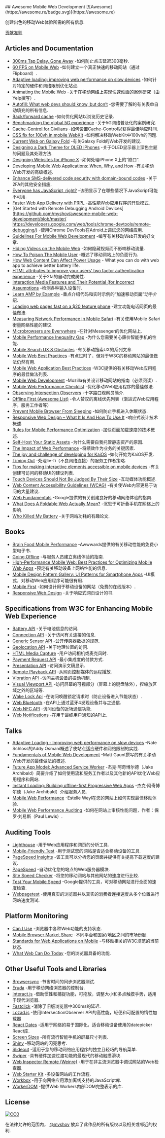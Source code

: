 <div class="github-widget" data-repo="myshov/awesome-mobile-web-development"></div>
<script async src="https://pagead2.googlesyndication.com/pagead/js/adsbygoogle.js"></script><ins class="adsbygoogle" style="display:block" data-ad-client="ca-pub-6890694312814945" data-ad-slot="5473692530" data-ad-format="auto"  data-full-width-responsive="true"></ins><script>(adsbygoogle = window.adsbygoogle || []).push({});</script>
## Awesome Mobile Web Development [![Awesome](https://awesome.re/badge.svg)](https://awesome.re)

创建出色的移动Web体验所需的所有信息.

<a href="https://github.com/myshov/awesome-mobile-web-development/blob/master/CONTRIBUTING.md">贡献准则</a>





## Articles and Documentation

- [300ms Tap Delay, Gone Away](https://developers.google.com/web/updates/2013/12/300ms-tap-delay-gone-away) -如何防止点击延迟300毫秒.
- [60 FPS on Mobile Web](http://engineering.flipboard.com/2015/02/mobile-web) -如何建立一个真正快速的移动网站（通过Flipboard）.
- [Adaptive loading: improving web performance on slow devices](https://web.dev/adaptive-loading-cds-2019/) -如何针对特定的硬件和网络限制优化站点.
- [Animating the Mobile Web](https://engineeringblog.yelp.com/2015/01/animating-the-mobile-web.html) -关于在移动网络上实现快速动画的案例研究（由Yelp撰写）.
- [Autofill: What web devs should know, but don’t](https://cloudfour.com/thinks/autofill-what-web-devs-should-know-but-dont/) -您需要了解的有关表单自动填充的所有信息.
- [Back/forward cache](https://web.dev/bfcache/) -如何优化网站以浏览历史记录.
- [Benchmarking the global 5G experience](https://www.opensignal.com/2021/02/03/benchmarking-the-global-5g-experience) -关于5G网络普及化的案例研究.
- [Cache-Control for Civilians](https://csswizardry.com/2019/03/cache-control-for-civilians/) -如何设置Cache-Control以获得最佳响应时间.
- [CSS fix for 100vh in mobile WebKit](https://allthingssmitty.com/2020/05/11/css-fix-for-100vh-in-mobile-webkit/) -如何解决移动WebKit中100vh的问题.
- [Current Web on Galaxy Fold](https://medium.com/samsung-internet-dev/current-web-on-galaxy-fold-ad12d7f57c26) -有关Galaxy Fold的Web开发的建议.
- [Designing a Dark Theme for OLED iPhones](https://medium.com/lookup-design/designing-a-dark-theme-for-oled-iphones-e13cdfea7ffe) -关于OLED显示器上深色主题的问题及其处理方法.
- [Designing Websites for iPhone X](https://webkit.org/blog/7929/designing-websites-for-iphone-x/) -如何处理iPhone X上的“缺口”.
- [Developing Mobile Web Applications: When, Why, and How](https://www.toptal.com/android/developing-mobile-web-apps-when-why-and-how) -有关移动Web开发的高级概述.
- [Enhance SMS-delivered code security with domain-bound codes](https://developer.apple.com/news/?id=z0i801mg) -关于2FA的其他安全措施.
- [Everyone has JavaScript, right?](https://kryogenix.org/code/browser/everyonehasjs.html) -该图显示了在哪些情况下JavaScript可能不可用.
- [Faster Web App Delivery with PRPL](https://addyosmani.com/blog/the-prpl-pattern/) -高性能Web应用程序的开启模式.
- [Get Started with Remote Debugging Android Devices](https://github.com/myshov/awesome-mobile-web-development/blob/master/ https://developers.google.com/web/tools/chrome-devtools/remote-debugging/) -使用Chrome DevTools在Adroid上调试您的网络应用.
- [Guidelines For Mobile Web Development](https://www.smashingmagazine.com/guidelines-for-mobile-web-development/) -编写有关移动Web开发的好文章.
- [Hiding Videos on the Mobile Web](https://dougsillars.com/2020/01/06/hiding-videos-on-the-mbile-web/) -如何隐藏视频而不影响移动流量.
- [How To Poison The Mobile User](https://www.smashingmagazine.com/2016/10/how-to-poison-the-mobile-user/) -概述了移动网站上的负面行为.
- [How Web Content Can Affect Power Usage](https://webkit.org/blog/8970/how-web-content-can-affect-power-usage/) - What you can do with web app to achieve better battery life.
- [HTML attributes to improve your users' two factor authentication experience](https://www.twilio.com/blog/html-attributes-two-factor-authentication-autocomplete) -关于2fa的自动完成属性.
- [Interaction Media Features and Their Potential (for Incorrect Assumptions](https://css-tricks.com/interaction-media-features-and-their-potential-for-incorrect-assumptions/) -检测各种输入设备时.
- [Learn AMP by Example](https://ampbyexample.com) -重点介绍代码和实时示例的“加速移动页面”动手介绍.
- [Loading web pages fast on a $20 feature phone](https://dev.to/addyosmani/loading-web-pages-fast-on-a-20-feature-phone-8h6) -建立功能电话网页的最佳做法.
- [Measuring Network Performance in Mobile Safari](https://csswizardry.com/2021/02/measuring-network-performance-in-mobile-safari/) -有关使用Mobile Safari衡量网络性能的建议.
- [Microbrowsers are Everywhere](https://24ways.org/2019/microbrowsers-are-everywhere/) -在针对Messenger的优化网站上.
- [Mobile Performance Inequality Gap](https://infrequently.org/2021/03/the-performance-inequality-gap/) -为什么您需要关心廉价智能手机的性能.
- [Mobile Search UX 8 Obstacles](https://blog.algolia.com/mobile-search-ux-8-obstacles/) -有关移动搜索UX的系列文章.
- [Mobile Web Best Practices](https://www.w3.org/TR/mobile-bp/) -有点过时了，但对于W3C的移动网站的最佳做法仍然有用.
- [Mobile Web Application Best Practices](https://www.w3.org/TR/mwabp/) -W3C提供的有关移动Web应用程序的最佳做法列表.
- [Mobile Web Development](https://developer.mozilla.org/en-US/docs/Web/Guide/Mobile) -Mozilla有关设计移动网站的指南（必须阅读）.
- [Mobile Web Performance Checklist](https://www.oreilly.com/ideas/mobile-web-performance-checklist) -优化移动Web应用程序的最佳做法.
- [Observing Intersection Observers](https://davidwalsh.name/intersection-observers) -十字路口观察员简介.
- [Offline First (Awesome List)](https://github.com/pazguille/offline-first) -令人赞叹的离线优先列表（渐进式Web应用程序，服务工作者等）
- [Prevent Mobile Browser From Sleeping](https://davidwalsh.name/wake-lock-shim) -如何防止手机进入休眠状态.
- [Responsive Web Design – What It Is And How To Use It](https://www.smashingmagazine.com/2011/01/guidelines-for-responsive-web-design/) -响应式设计技术概述.
- [Rules for Mobile Performance Optimization](https://queue.acm.org/detail.cfm?id=2510122) -加快页面加载速度的技术概述.
- [Self-Host Your Static Assets](https://csswizardry.com/2019/05/self-host-your-static-assets/) -为什么需要自我托管静态资产的原因.
- [The Impact of Web Performance](https://simplified.dev/performance/impact-of-web-performance) -将绩效作为业务的关键因素.
- [The joy and challenge of developing for KaiOS](https://nolanlawson.com/2019/09/22/the-joy-and-challenge-of-developing-for-kaios/) -如何开始为KaiOS开发.
- [Timing Out](https://adactio.com/journal/15122) -处理lie-fi（不良网络连接）的服务工作者策略.
- [Tips for making interactive elements accessible on mobile devices](https://bitsofco.de/tips-for-making-interactive-elements-accessible-on-mobile-devices/) -有关创建可访问的移动UI的建议列表.
- [Touch Devices Should Not Be Judged By Their Size](https://css-tricks.com/touch-devices-not-judged-size/) -互动媒体功能概述.
- [Web Content Accessibility Guidelines (WCAG)](https://www.w3.org/TR/WCAG21/) -有关使Web内容更易于访问的大量建议.
- [Web Fundamentals](https://developers.google.com/web/fundamentals/) -Google提供的有关创建良好的移动网络体验的指南.
- [What Does A Foldable Web Actually Mean?](https://www.smashingmagazine.com/2020/02/foldable-web-meaning/) -沉思于可折叠手机在网络上的影响.
- [Who Killed My Battery](https://mobisocial.stanford.edu/papers/boneh-www2012.pdf) -关于网站功耗的有趣论文.


## Books

- [Brain Food Mobile Performance](http://www.awwwards.org/brainfood-mobile-performance-vol3.pdf) -Awwwards提供的有关移动性能的免费小型电子书.
- [Going Offline](https://abookapart.com/products/going-offline) -与服务人员建立离线体验的指南.
- [High-Performance Mobile Web: Best Practices for Optimizing Mobile Web Apps](https://www.amazon.com/High-Performance-Mobile-Web-Optimizing/dp/1491912553) -预定有关移动设备上网络性能的信息.
- [Mobile Design Pattern Gallery: UI Patterns for Smartphone Apps](https://www.amazon.com/Mobile-Design-Pattern-Gallery-Smartphone/dp/1449363636) -UI模式，对移动Web应用程序可能很有用.
- [Mobile First](http://mobile-first.abookapart.com/) -如何设计用于移动设备的网站（免费的在线版本）.
- [Responsive Web Design](https://abookapart.com/products/responsive-web-design) -关于响应式网页设计的书.


## Specifications from W3C for Enhancing Mobile Web Experience

- [Battery API](https://www.w3.org/TR/battery-status/) -关于电池信息的访问.
- [Connection API](http://wicg.github.io/netinfo/) -关于访问有关连接的信息.
- [Generic Sensor API](https://www.w3.org/TR/generic-sensor/) -公开传感器数据的规范.
- [Geolocation API](https://www.w3.org/TR/geolocation-API/) -关于地理位置的访问.
- [HTML Media Capture](https://www.w3.org/TR/html-media-capture/) -用户访问相机或麦克风时.
- [Payment Request API](https://www.w3.org/TR/payment-request/) -最小集成度的付款方式.
- [Presentation API](https://www.w3.org/TR/presentation-api/) -访问演示文稿显示.
- [Remote Playback API](https://www.w3.org/TR/remote-playback/) -从网页控制媒体的远程播放.
- [Vibration API](https://www.w3.org/TR/vibration/) -访问主机设备的振动机制.
- [Visual Viewport API](https://wicg.github.io/visual-viewport/) -访问屏幕的可视部分（屏幕上的键盘除外），捏缩放区域之外的区域等.
- [Wake Lock Api](https://www.w3.org/TR/wake-lock/) -在访问唤醒锁定请求时（防止设备进入节能状态）.
- [Web Bluetooth](https://webbluetoothcg.github.io/web-bluetooth/) -在API上通过蓝牙4发现设备并与之通信.
- [Web NFC API](https://w3c.github.io/web-nfc/) -访问设备的近场通信功能.
- [Web Notifications](https://www.w3.org/TR/notifications/) -在用于最终用户通知的API上.


## Talks

- [Adaptive Loading - Improving web performance on slow devices](https://www.youtube.com/watch?v=puUPpVrIRkc&feature=emb_title) -Nate Schloss的Addy Osmani概述了使站点适应硬件和网络限制的实践.
- [Fundamentals of Mobile Web Development](https://www.youtube.com/watch?v=z6dg_V22wV0) -Matt Gaunt撰写的有关移动Web开发的最佳做法的概述.
- [Future App Model: Advanced Service Worker](https://www.youtube.com/watch?v=J2dOTKBoTL4) -杰克·阿奇博尔德（Jake Archibald）简要介绍了如何使用流和服务工作者以及其他新的API优化Web应用程序和网站.
- [Instant Loading: Building offline-first Progressive Web Apps](https://www.youtube.com/watch?v=cmGr0RszHc8) -杰克·阿奇博尔德（Jake Archibald）介绍服务人员.
- [Mobile Web Performance](https://www.youtube.com/watch?v=_y5IzI_tpTw) -Estelle Weyl在您的网站上如何实现最佳移动体验.
- [Mobile Web Performance Auditing](https://www.youtube.com/watch?v=WrA85a4ZIaM) -如何在网站上审核性能问题，作者：保罗·刘易斯（Paul Lewis）.


## Auditing Tools

- [Lighthouse](https://github.com/GoogleChrome/lighthouse) -用于Web应用程序和网页的分析工具.
- [Mobile-Friendly Test](https://search.google.com/test/mobile-friendly) -用于测试您的网站是否适合移动设备的工具.
- [PageSpeed Insights](https://developers.google.com/speed/pagespeed/insights) -该工具可以分析您的页面并提供有关提高下载速度的建议.
- [PageSpeed](https://www.modpagespeed.com) -自动优化您的站点的Web服务器模块.
- [Site Speed Checker](https://www.thinkwithgoogle.com/feature/mobile) -将您的移动网站与其他网站的速度进行比较.
- [Test Your Mobile Speed](https://testmysite.withgoogle.com/intl/en-gb) -Google提供的工具，可对移动网站进行全面的速度检查.
- [Webpagetest](https://webpagetest.org) -使用真实的浏览器并以真实的消费者连接速度从多个位置进行网站速度测试.


## Platform Monitoring

- [Can I Use](https://caniuse.com) -浏览器中各种Web功能的支持状态.
- [Mobile Browser Market Share](http://gs.statcounter.com/browser-market-share/mobile) -不同平台和国家/地区之间的市场份额.
- [Standards for Web Applications on Mobile](https://www.w3.org/Mobile/mobile-web-app-state) -与移动相关的W3C规范的当前状态.
- [What Web Can Do Today](https://whatwebcando.today) -您的浏览器具备的功能.


## Other Useful Tools and Libraries

- [Browsersync](https://browsersync.io) -节省时间的同步浏览器测试.
- [Eruda](https://github.com/liriliri/eruda) -用于移动网络浏览器的控制台.
- [Interact.js](https://github.com/taye/interact.js) -借助惯性和捕捉功能，可拖放，调整大小和多点触摸手势，适用于现代浏览器.
- [Fastclick](https://github.com/ftlabs/fastclick) -消除了旧版浏览器中300ms的延迟.
- [Lozad.js](https://github.com/ApoorvSaxena/lozad.js) -使用IntersectionObserver API的高性能，轻便和可配置的惰性加载器
- [React Dates](https://github.com/airbnb/react-dates) -适用于网络的易于国际化，适合移动设备使用的datepicker React库.
- [Screen Sizes](http://screensiz.es/phone) -所有流行智能手机的屏幕尺寸列表.
- [Shiny](https://github.com/rikschennink/shiny) -移动网站的闪亮思考.
- [Slideout](https://github.com/Mango/slideout) -适用于您的移动网络应用程序的独立且轻巧的导航菜单.
- [Swiper](https://github.com/nolimits4web/swiper) -具有硬件加速过渡功能的最现代的移动触摸滑块.
- [Web Inspector Remote (Weinre)](https://www.npmjs.com/package/weinre) -用于在非主流浏览器中调试网站的Web检查器.
- [Web Starter Kit](https://github.com/google/web-starter-kit) -多设备网站的工作流程.
- [Workbox](https://developers.google.com/web/tools/workbox/) -用于向网络应用添加离线支持的JavaScript库.
- [WorkerDOM](https://amphtml.wordpress.com/2018/08/21/workerdom/) -提供Web Workers内部DOM完整表示的库.

## License

[![CC0](http://mirrors.creativecommons.org/presskit/buttons/88x31/svg/cc-zero.svg)](https://creativecommons.org/publicdomain/zero/1.0/)

在法律允许的范围内， [@myshov](https://github.com/myshov) 放弃了此作品的所有版权以及相关或邻近的权利.
